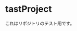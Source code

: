 # tastProject
これはリポジトリのテスト用です。
    <head>
        <title>3-3-4</title>
        <style type="text/css">
        .area1{
            color:red; background-color:pink; text-align:center;
            border-width:5px; border-style:dotted; clear:both;
        }
        .area2{
            color:black; background-color:yellow; text-align:center; width:45%; height:100px;
            border-color:orange; border-width:5px; border-style:dotted; float:left;
        }
        .area3{
            color:green; text-align:center; width:45%; height:100px;
            border-width:5px; border-style:dotted; float:right;
        }
        
        </style>
        </head>
        
        <body>
            <h1 class="area1">練習でボックス配置してみます</h1>
            <p class="area2">左側はオレンジで<br>
                今日のご飯はカレーライス<br>
                こうやって改行するのかな
            </p>
            <p class="area3">右端のボックス</p>
        </body>
</html>

    © 2019 GitHub, Inc.
    Terms
    Privacy
    Security
    Status
    Help

    Contact GitHub
    Pricing
    API
    Training
    Blog
    About

